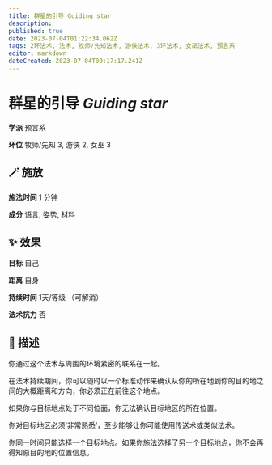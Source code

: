 ```yaml
---
title: 群星的引导 Guiding star
description: 
published: true
date: 2023-07-04T01:22:34.062Z
tags: 2环法术, 法术, 牧师/先知法术, 游侠法术, 3环法术, 女巫法术, 预言系
editor: markdown
dateCreated: 2023-07-04T00:17:17.241Z
---
```


# **群星的引导** *Guiding star*

**学派** 预言系 

**环位** 牧师/先知 3, 游侠 2, 女巫 3

## 🪄 施放

**施法时间** 1 分钟

**成分** 语言, 姿势, 材料

## ✨ 效果 

**目标** 自己 

**距离** 自身  

**持续时间** 1天/等级 （可解消） 

**法术抗力** 否

## 📖 描述

你通过这个法术与周围的环境紧密的联系在一起。

在法术持续期间，你可以随时以一个标准动作来确认从你的所在地到你的目的地之间的大概距离和方向，你必须正在前往这个地点。

如果你与目标地点处于不同位面，你无法确认目标地区的所在位置。

你对目标地区必须‘非常熟悉’，至少能够让你可能使用传送术或类似法术。

你同一时间只能选择一个目标地点。如果你施法选择了另一个目标地点，你不会再得知原目的地的位置信息。
    